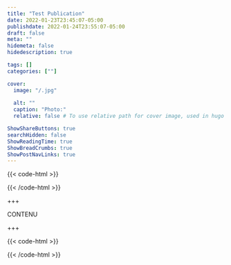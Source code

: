 ```yaml
---
title: "Test Publication"
date: 2022-01-23T23:45:07-05:00
publishdate: 2022-01-24T23:55:07-05:00
draft: false
meta: ""
hidemeta: false
hidedescription: true

tags: []
categories: [""]

cover:
  image: "/.jpg"
  
  alt: ""
  caption: "Photo:"
  relative: false # To use relative path for cover image, used in hugo Page-bundles

ShowShareButtons: true
searchHidden: false
ShowReadingTime: true
ShowBreadCrumbs: true
ShowPostNavLinks: true
---
```

{{< code-html >}} 
<div class="contexte">
<p></p>
</div>
{{< /code-html >}}

+++

CONTENU

+++

{{< code-html >}} 
<div class="contexte">
<p></p>
</div>
{{< /code-html >}}
